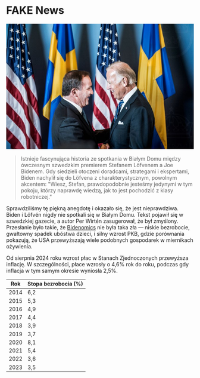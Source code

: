 [description]: # "Everything about fake news. Samizdat is a content management platform with ability to keep content on a USB stick"
[keywords]: # "censorship,CMS,fake news,samizdat,publishing,artificial intelligence,open source"

# FAKE News

<img src="bidenlofven.jpg" id="selectedimage" class="img-fluid mb-2 d-block" alt="Joe Biden spotykający się ze szwedzkim premierem Stefanem Löfvénem" />

<blockquote>
Istnieje fascynująca historia ze spotkania w Białym Domu między ówczesnym szwedzkim premierem Stefanem Löfvenem a Joe Bidenem. Gdy siedzieli otoczeni doradcami, strategami i ekspertami, Biden nachylił się do Löfvena z charakterystycznym, powolnym akcentem: "Wiesz, Stefan, prawdopodobnie jesteśmy jedynymi w tym pokoju, którzy naprawdę wiedzą, jak to jest pochodzić z klasy robotniczej."
</blockquote>

Sprawdziliśmy tę piękną anegdotę i okazało się, że jest nieprawdziwa. Biden i Löfvén nigdy nie spotkali się w Białym Domu.
Tekst pojawił się w szwedzkiej gazecie, a autor Per Wirtén zasugerował, że był zmyślony. Przesłanie było takie,
że [Bidenomics](https://en.wikipedia.org/wiki/Economic_policy_of_the_Joe_Biden_administration) nie była 
taka zła &mdash; niskie bezrobocie, gwałtowny spadek ubóstwa dzieci,
i silny wzrost PKB, gdzie porównania pokazują, że USA przewyższają wiele podobnych gospodarek w miernikach ożywienia.

Od sierpnia 2024 roku wzrost płac w Stanach Zjednoczonych przewyższa inflację. W szczególności,
płace wzrosły o 4,6% rok do roku, podczas gdy inflacja w tym samym okresie wyniosła 2,5%.

<div class="table-responsive">
  <table class="table table-bordered">
    <thead>
      <tr>
        <th>Rok</th>
        <th>Stopa bezrobocia (%)</th>
      </tr>
    </thead>
    <tbody>
      <tr><td>2014</td><td>6,2</td></tr>
      <tr><td>2015</td><td>5,3</td></tr>
      <tr><td>2016</td><td>4,9</td></tr>
      <tr><td>2017</td><td>4,4</td></tr>
      <tr><td>2018</td><td>3,9</td></tr>
      <tr><td>2019</td><td>3,7</td></tr>
      <tr><td>2020</td><td>8,1</td></tr>
      <tr><td>2021</td><td>5,4</td></tr>
      <tr><td>2022</td><td>3,6</td></tr>
      <tr><td>2023</td><td>3,5</td></tr>
    </tbody>
  </table>
</div>